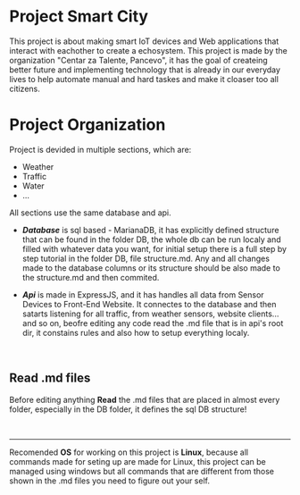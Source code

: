 # Project Smart City

This project is about making smart IoT devices and Web applications that interact with eachother to create a echosystem. This project is made by the organization "Centar za Talente, Pancevo", it has the goal of createing better future and implementing technology that is already in our everyday lives to help automate manual and hard taskes and make it cloaser too all citizens.

# Project Organization

Project is devided in multiple sections, which are:
 * Weather
 * Traffic
 * Water
 * ...

All sections use the same database and api.

 - ***Database*** is sql based - MarianaDB, it has explicitly defined structure that can be found in the folder DB, the whole db can be run localy and filled with whatever data you want, for initial setup there is a full step by step tutorial in the folder DB, file structure.md. Any and all changes made to the database columns or its structure should be also made to the structure.md and then commited.

 - ***Api*** is made in ExpressJS, and it has handles all data from Sensor Devices to Front-End Website. It connectes to the database and then satarts listening for all traffic, from weather sensors, website clients... and so on, beofre editing any code read the .md file that is in api's root dir, it constains rules and also how to setup everything localy.

&nbsp;

## Read .md files

Before editing anything **Read** the .md files that are placed in almost every folder, especially in the DB folder, it defines the sql DB structure!

&nbsp;

---

Recomended **OS** for working on this project is **Linux**, because all commands made for seting up are made for Linux, this project can be managed using windows but all commands that are different from those shown in the .md files you need to figure out your self.



